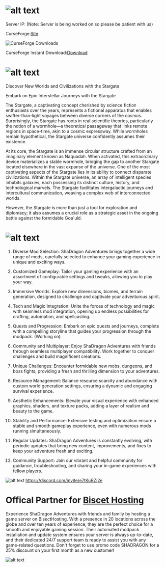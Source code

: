 # ![alt text](https://www.bisecthosting.com/images/CF/Sha_Dragon_Adventure/BH_SDA_Header.webp)
Server IP: (Note: Server is being worked on so please be patient with us) 

CurseForge:[Site](https://www.curseforge.com/minecraft/modpacks/shadragon-adventures)

![CurseForge Downloads](https://img.shields.io/curseforge/dt/790398)

CurseForge Instant Download:[Download](https://www.curseforge.com/minecraft/modpacks/shadragon-adventures/install/4789510)

# ![alt text](https://www.bisecthosting.com/images/CF/Sha_Dragon_Adventure/BH_SDA_Desc1.webp)
Discover New Worlds and Civilizations with the Stargate

Embark on Epic Interstellar Journeys with the Stargate

The Stargate, a captivating concept cherished by science fiction enthusiasts over the years, represents a fictional apparatus that enables swifter-than-light voyages between diverse corners of the cosmos. Surprisingly, the Stargate has roots in real scientific theories, particularly the notion of a wormhole—a theoretical passageway that links remote regions in space-time, akin to a cosmic expressway. While wormholes remain hypothetical, the Stargate universe confidently assumes their existence.

At its core, the Stargate is an immense circular structure crafted from an imaginary element known as Naquadah. When activated, this extraordinary device materializes a stable wormhole, bridging the gap to another Stargate located elsewhere in the vast expanse of the universe. One of the most captivating aspects of the Stargate lies in its ability to connect disparate civilizations. Within the Stargate universe, an array of intelligent species inhabits galaxies, each possessing its distinct culture, history, and technological marvels. The Stargate facilitates intergalactic journeys and intercultural communication, weaving a complex web of interconnected worlds.

However, the Stargate is more than just a tool for exploration and diplomacy; it also assumes a crucial role as a strategic asset in the ongoing battle against the formidable Goa'uld.

# ![alt text](https://www.bisecthosting.com/images/CF/Sha_Dragon_Adventure/BH_SDA_Desc2.webp)
1. Diverse Mod Selection: ShaDragon Adventures brings together a wide range of mods, carefully selected to enhance your gaming experience in unique and exciting ways.

2. Customized Gameplay: Tailor your gaming experience with an assortment of configurable settings and tweaks, allowing you to play your way.

3. Immersive Worlds: Explore new dimensions, biomes, and terrain generation, designed to challenge and captivate your adventurous spirit.

4. Tech and Magic Integration: Unite the forces of technology and magic with seamless mod integration, opening up endless possibilities for crafting, automation, and spellcasting.

5. Quests and Progression: Embark on epic quests and journeys, complete with a compelling storyline that guides your progression through the modpack. (Working on)

6. Community and Multiplayer: Enjoy ShaDragon Adventures with friends through seamless multiplayer compatibility. Work together to conquer challenges and build magnificent creations.

7. Unique Challenges: Encounter formidable new mobs, dungeons, and boss fights, providing a fresh and thrilling dimension to your adventures.

8. Resource Management: Balance resource scarcity and abundance with custom world generation settings, ensuring a dynamic and engaging survival experience.

9. Aesthetic Enhancements: Elevate your visual experience with enhanced graphics, shaders, and texture packs, adding a layer of realism and beauty to the game.

10. Stability and Performance: Extensive testing and optimization ensure a stable and smooth gameplay experience, even with numerous mods running simultaneously.

11. Regular Updates: ShaDragon Adventures is constantly evolving, with periodic updates that bring new content, improvements, and fixes to keep your adventure fresh and exciting.

12. Community Support: Join our vibrant and helpful community for guidance, troubleshooting, and sharing your in-game experiences with fellow players.

![alt text](https://www.bisecthosting.com/images/CF/Sha_Dragon_Adventure/BH_SDA_Desc3.webp)
https://discord.com/invite/e7tKuRZj2e

# Offical Partner for [Biscet Hosting](https://bisecthosting.com/SHADRAGON) 
Experience ShaDragon Adventures with friends and family by hosting a game server on BisectHosting. With a presence in 20 locations across the globe and over ten years of experience, they are the perfect choice for a smooth and enjoyable gaming session. Their automated modpack installation and update system ensures your server is always up-to-date, and their dedicated 24/7 support team is ready to assist you with any game-related questions. Don't forget to use promo code SHADRAGON for a 25% discount on your first month as a new customer!

![alt text](https://www.bisecthosting.com/images/CF/Sha_Dragon_Adventure/BH_SDA_Promo.webp)
